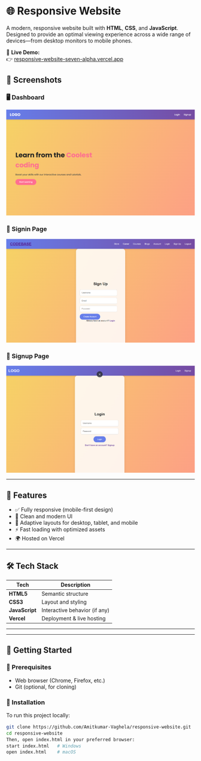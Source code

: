 # 🌐 Responsive Website

A modern, responsive website built with **HTML**, **CSS**, and **JavaScript**. Designed to provide an optimal viewing experience across a wide range of devices—from desktop monitors to mobile phones.

🔗 **Live Demo:**  
👉 [responsive-website-seven-alpha.vercel.app](https://responsive-website-seven-alpha.vercel.app)
## 📸 Screenshots

### 🖥️ Dashboard  
![Dashboard](https://github.com/Amitkumar-Vaghela/Responsive_website/blob/master/IMAGES/Screenshot%202025-07-08%20220231.png)

### 🔑 Signin Page  
![Signin](https://github.com/Amitkumar-Vaghela/Responsive_website/blob/master/IMAGES/Screenshot%202025-07-08%20220259.png)

### 🔐 Signup Page  
![Signup](https://github.com/Amitkumar-Vaghela/Responsive_website/blob/master/IMAGES/Screenshot%202025-07-08%20220243.png)

---

## 📸 Features

- ✅ Fully responsive (mobile-first design)
- 🎨 Clean and modern UI
- 📱 Adaptive layouts for desktop, tablet, and mobile
- ⚡ Fast loading with optimized assets
- 🌍 Hosted on Vercel

---

## 🛠️ Tech Stack

| Tech           | Description                  |
|----------------|------------------------------|
| **HTML5**      | Semantic structure           |
| **CSS3**       | Layout and styling           |
| **JavaScript** | Interactive behavior (if any)|
| **Vercel**     | Deployment & live hosting    |

---


---

## 🚀 Getting Started

### 🧰 Prerequisites

- Web browser (Chrome, Firefox, etc.)
- Git (optional, for cloning)

### 🔧 Installation

To run this project locally:

```bash
git clone https://github.com/Amitkumar-Vaghela/responsive-website.git
cd responsive-website
Then, open index.html in your preferred browser:
start index.html   # Windows
open index.html    # macOS



